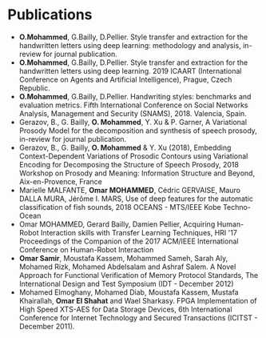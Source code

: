 # Publications

* **O.Mohammed**, G.Bailly, D.Pellier. Style transfer and extraction for the handwritten letters using deep learning: methodology and analysis, in-review for journal publication.
* **O.Mohammed**, G.Bailly, D.Pellier. Style transfer and extraction for the handwritten letters using deep learning. 2019 ICAART (International Conference on Agents and Artificial Intelligence), Prague, Czech Republic.
* **O.Mohammed**, G.Bailly, D.Pellier. Handwriting styles: benchmarks and evaluation metrics. Fifth International Conference on Social Networks Analysis, Management and Security (SNAMS), 2018. Valencia, Spain.
* Gerazov, B., G. Bailly, **O. Mohammed**, Y. Xu & P. Garner, A Variational Prosody Model for the decomposition and synthesis of speech prosody, in-review for journal publication.
* Gerazov, B., G. Bailly, **O. Mohammed** & Y. Xu (2018), Embedding Context-Dependent Variations of Prosodic Contours using Variational Encoding for Decomposing the Structure of Speech Prosody, 2018 Workshop on Prosody and Meaning: Information Structure and Beyond, Aix-en-Provence, France
* Marielle MALFANTE, **Omar MOHAMMED**, Cédric GERVAISE, Mauro DALLA MURA, Jérôme I. MARS, Use of deep features for the automatic classification of fish sounds, 2018 OCEANS - MTS/IEEE Kobe Techno-Ocean
* Omar MOHAMMED, Gerard Bailly, Damien Pellier, Acquiring Human-Robot Interaction skills with Transfer Learning Techniques, HRI '17 Proceedings of the Companion of the 2017 ACM/IEEE International Conference on Human-Robot Interaction
* **Omar Samir**, Moustafa Kassem, Mohammed Sameh, Sarah Aly, Mohamed Rizk, Mohamed Abdelsalam and Ashraf Salem. A Novel Approach for Functional Verification of Memory Protocol Standards, The International Design and Test Symposium (IDT - December 2012)
* Mohamed Elmoghany, Mohamed Diab, Moustafa Kassem, Mustafa Khairallah, **Omar El Shahat** and Wael Sharkasy. FPGA Implementation of High Speed XTS-AES for Data Storage Devices, 6th International Conference for Internet Technology and Secured Transactions (ICITST - December 2011).
